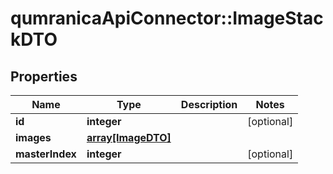 # qumranicaApiConnector::ImageStackDTO

## Properties
Name | Type | Description | Notes
------------ | ------------- | ------------- | -------------
**id** | **integer** |  | [optional] 
**images** | [**array[ImageDTO]**](ImageDTO.md) |  | 
**masterIndex** | **integer** |  | [optional] 


